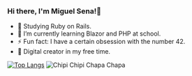### Hi there, I'm Miguel Sena!👋

- 💎 Studying Ruby on Rails.
- 🌱 I’m currently learning Blazor and PHP at school.
- ⚡ Fun fact: I have a certain obsession with the number 42.
- 🎨 Digital creator in my free time.

[![Top Langs](https://github-readme-stats.vercel.app/api/top-langs/?username=senamiguel&layout=pie)](https://github.com/senamiguel/github-readme-stats)
![Chipi Chipi Chapa Chapa](https://tenor.com/dpqqxee0PFw.gif)
